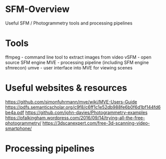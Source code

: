 # SFM-Overview

Useful SFM / Photogrammetry tools and processing pipelines 



# Tools
ffmpeg - command line tool to extract images from video
vSFM - open source SFM engine
MVE - processing pipeline (including SFM engine sfmrecon)
umve - user interface into MVE for viewing scenes 


# Useful websites & resources
https://github.com/simonfuhrmann/mve/wiki/MVE-Users-Guide
https://pdfs.semanticscholar.org/c9f8/c6ff1c1e52db988fe6b0f6d1bf144fd6be4a.pdf
https://github.com/john-davies/Photogrammetry-examples
https://pfalkingham.wordpress.com/2016/09/14/trying-all-the-free-photogrammetry/
https://3dscanexpert.com/free-3d-scanning-video-smartphone/


# Processing pipelines
